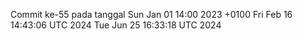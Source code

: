 Commit ke-55 pada tanggal Sun Jan 01 14:00 2023 +0100
Fri Feb 16 14:43:06 UTC 2024
Tue Jun 25 16:33:18 UTC 2024
